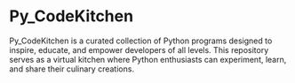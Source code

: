 # Py_CodeKitchen
Py_CodeKitchen is a curated collection of Python programs designed to inspire, educate, and empower developers of all levels. This repository serves as a virtual kitchen where Python enthusiasts can experiment, learn, and share their culinary creations.
